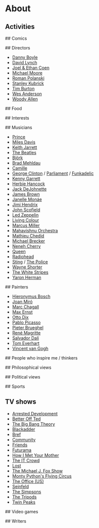 # About

## Activities

## Comics

## Directors

* [Danny Boyle](https://en.wikipedia.org/wiki/Danny_Boyle)
* [David Lynch](https://en.wikipedia.org/wiki/David_Lynch)
* [Joel & Ethan Coen](https://en.wikipedia.org/wiki/Coen_brothers)
* [Michael Moore](https://en.wikipedia.org/wiki/Michael_Moore)
* [Roman Polanski](https://en.wikipedia.org/wiki/Roman_Polanski)
* [Stanley Kubrick](https://en.wikipedia.org/wiki/Stanley_Kubrick)
* [Tim Burton](https://en.wikipedia.org/wiki/Tim_Burton)
* [Wes Anderson](https://en.wikipedia.org/wiki/Wes_Anderson)
* [Woody Allen](https://en.wikipedia.org/wiki/Woody_Allen)

## Food

## Interests

## Musicians

* [Prince](https://en.wikipedia.org/wiki/Prince_(musician))
* [Miles Davis](https://en.wikipedia.org/wiki/Miles_Davis)
* [Keith Jarrett](https://en.wikipedia.org/wiki/Keith_Jarrett)
* [The Beatles](https://en.wikipedia.org/wiki/The_Beatles)
* [Björk](https://en.wikipedia.org/wiki/Bj%C3%B6rk)
* [Brad Mehldau](https://en.wikipedia.org/wiki/Brad_Mehldau)
* [Camille](https://en.wikipedia.org/wiki/Camille_(singer))
* [George Clinton](https://en.wikipedia.org/wiki/George_Clinton_(musician)) / [Parliament](https://en.wikipedia.org/wiki/Parliament_(band)) / [Funkadelic](https://en.wikipedia.org/wiki/Funkadelic)
* [Kenny Garrett](https://en.wikipedia.org/wiki/Kenny_Garrett)
* [Herbie Hancock](https://en.wikipedia.org/wiki/Herbie_Hancock)
* [Jack DeJohnette](https://en.wikipedia.org/wiki/Jack_DeJohnette)
* [James Brown](https://en.wikipedia.org/wiki/James_Brown)
* [Janelle Monáe](https://en.wikipedia.org/wiki/Janelle_Mon%C3%A1e)
* [Jimi Hendrix](https://en.wikipedia.org/wiki/Jimi_Hendrix)
* [John Scofield](https://en.wikipedia.org/wiki/John_Scofield)
* [Led Zeppelin](https://en.wikipedia.org/wiki/Led_Zeppelin)
* [Living Colour](https://en.wikipedia.org/wiki/Living_Colour)
* [Marcus Miller](https://en.wikipedia.org/wiki/Marcus_Miller)
* [Mahavishnu Orchestra](https://en.wikipedia.org/wiki/Mahavishnu_Orchestra)
* [Mathieu Chedid](https://en.wikipedia.org/wiki/Mathieu_Chedid)
* [Michael Brecker](https://en.wikipedia.org/wiki/Michael_Brecker)
* [Neneh Cherry](https://en.wikipedia.org/wiki/Neneh_Cherry)
* [Queen](https://en.wikipedia.org/wiki/Queen_(band))
* [Radiohead](https://en.wikipedia.org/wiki/Radiohead)
* [Sting](https://en.wikipedia.org/wiki/Sting_(musician)) / [The Police](https://en.wikipedia.org/wiki/The_Police)
* [Wayne Shorter](https://en.wikipedia.org/wiki/Wayne_Shorter)
* [The White Stripes](https://en.wikipedia.org/wiki/The_White_Stripes)
* [Yaron Herman](https://en.wikipedia.org/wiki/Yaron_Herman)

## Painters

* [Hieronymus Bosch](https://en.wikipedia.org/wiki/Hieronymus_Bosch)
* [Joan Miró](https://en.wikipedia.org/wiki/Joan_Mir%C3%B3)
* [Marc Chagall](https://en.wikipedia.org/wiki/Marc_Chagall)
* [Max Ernst](https://en.wikipedia.org/wiki/Max_Ernst)
* [Otto Dix](https://en.wikipedia.org/wiki/Otto_Dix)
* [Pablo Picasso](https://en.wikipedia.org/wiki/Pablo_Picasso)
* [Pieter Brueghel](https://en.wikipedia.org/wiki/Pieter_Brueghel_the_Elder)
* [René Magritte](https://en.wikipedia.org/wiki/Ren%C3%A9_Magritte)
* [Salvador Dalí](https://en.wikipedia.org/wiki/Salvador_Dal%C3%AD)
* [Tom Everhart](https://en.wikipedia.org/wiki/Tom_Everhart)
* [Vincent van Gogh](https://en.wikipedia.org/wiki/Vincent_van_Gogh)

## People who inspire me / thinkers

## Philosophical views

## Political views

## Sports

## TV shows

* [Arrested Development](https://en.wikipedia.org/wiki/Arrested_Development_(TV_series))
* [Better Off Ted](https://en.wikipedia.org/wiki/Better_Off_Ted)
* [The Big Bang Theory](https://en.wikipedia.org/wiki/The_Big_Bang_Theory)
* [Blackadder](https://en.wikipedia.org/wiki/Blackadder)
* [Bref](https://en.wikipedia.org/wiki/Bref)
* [Community](https://en.wikipedia.org/wiki/Community_(TV_series))
* [Friends](https://en.wikipedia.org/wiki/Friends)
* [Futurama](https://en.wikipedia.org/wiki/Futurama)
* [How I Met Your Mother](https://en.wikipedia.org/wiki/How_I_Met_Your_Mother)
* [The IT Crowd](https://en.wikipedia.org/wiki/The_IT_Crowd)
* [Lost](https://en.wikipedia.org/wiki/Lost_(TV_series))
* [The Michael J. Fox Show](https://en.wikipedia.org/wiki/The_Michael_J._Fox_Show)
* [Monty Python's Flying Circus](https://en.wikipedia.org/wiki/Monty_Python%27s_Flying_Circus)
* [The Office (US)](https://en.wikipedia.org/wiki/The_Office_(U.S._TV_series))
* [Seinfeld](https://en.wikipedia.org/wiki/Seinfeld)
* [The Simpsons](https://en.wikipedia.org/wiki/The_Simpsons)
* [The Tripods](https://en.wikipedia.org/wiki/The_Tripods_(TV_series))
* [Twin Peaks](https://en.wikipedia.org/wiki/Twin_Peaks)

## Video games

## Writers
